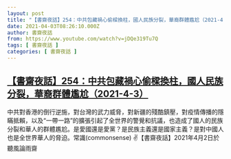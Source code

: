 ```yaml
---
layout: post
title: "【書齋夜話】254：中共包藏禍心偷樑換柱，國人民族分裂，華裔群體尷尬（2021-4-3）"
date: 2021-04-03T08:26:10.000Z
author: 書齋夜話
from: https://www.youtube.com/watch?v=jDQe319Tu7Q
tags: [ 書齋夜話 ]
categories: [ 書齋夜話 ]
---
```

<!--1617438370000-->
[【書齋夜話】254：中共包藏禍心偷樑換柱，國人民族分裂，華裔群體尷尬（2021-4-3）](https://www.youtube.com/watch?v=jDQe319Tu7Q)
------

<div>
中共對香港的倒行逆施，對台灣的武力威脅，對新疆的殘酷鎮壓，對疫情傳播的隱瞞抵賴，以及“一帶一路”的擴張引起了全世界的警覺和抗議，也造成了國人的民族分裂和華人的群體尷尬。是愛國還是愛黨？是民族主義還是國家主義？是對中國人也是全世界華人的脅迫。常識(commonsense) ✌【書齋夜話】2021年4月2日於聽風論雨齋
</div>
